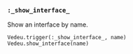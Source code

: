 ### `:_show_interface_`
Show an interface by name.

    Vedeu.trigger(:_show_interface_, name)
    Vedeu.show_interface(name)
